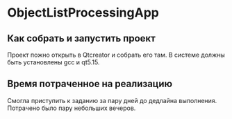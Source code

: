 # ObjectListProcessingApp

## Как собрать и запустить проект
Проект пожно открыть в Qtcreator и собрать его там. В системе должны быть установлены gcc и qt5.15.

## Время потраченное на реализацию
Смогла приступить к заданию за пару дней до дедлайна выполнения. Потрачено было пару небольших вечеров.
